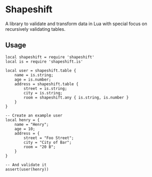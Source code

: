 Shapeshift
================================================================================

A library to validate and transform data in Lua with special focus on
recursively validating tables.

Usage
--------------------------------------------------------------------------------

	local shapeshift = require 'shapeshift'
	local is = require 'shapeshift.is'

	local user = shapeshift.table {
		name = is.string;
		age = is.number;
		address = shapeshift.table {
			street = is.string;
			city = is.string;
			room = shapeshift.any { is.string, is.number }
		}
	}

	-- Create an example user
	local henry = {
		name = "Henry";
		age = 10;
		address = {
			street = "Foo Street";
			city = "City of Bar";
			room = "20 B";
		}
	}

	-- And validate it
	assert(user(henry))
